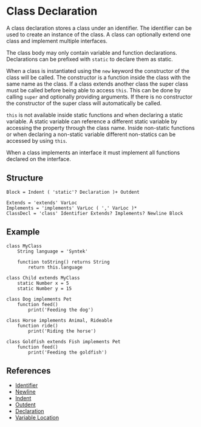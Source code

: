 # Class Declaration

A class declaration stores a class under an identifier. The identifier can be used to create an instance of the class. A class can optionally extend one class and implement multiple interfaces.

The class body may only contain variable and function declarations. Declarations can be prefixed with `static` to declare them as static.

When a class is instantiated using the `new` keyword the constructor of the class will be called. The constructor is a function inside the class with the same name as the class. If a class extends another class the super class must be called before being able to access `this`. This can be done by calling `super` and optionally providing arguments. If there is no constructor the constructor of the super class will automatically be called.

`this` is not available inside static functions and when declaring a static variable. A static variable can reference a different static variable by accessing the property through the class name. Inside non-static functions or when declaring a non-static variable different non-statics can be accessed by using `this`.

When a class implements an interface it must implement all functions declared on the interface.

## Structure

```grammar
Block = Indent ( 'static'? Declaration )+ Outdent

Extends = 'extends' VarLoc
Implements = 'implements' VarLoc ( ',' VarLoc )*
ClassDecl = 'class' Identifier Extends? Implements? Newline Block
```

## Example

```syntek
class MyClass
	String language = 'Syntek'

	function toString() returns String
		return this.language

class Child extends MyClass
	static Number x = 5
	static Number y = 15

class Dog implements Pet
	function feed()
		print('Feeding the dog')

class Horse implements Animal, Rideable
	function ride()
		print('Riding the horse')

class Goldfish extends Fish implements Pet
	function feed()
		print('Feeding the goldfish')
```

## References

- [Identifier](/spec/grammar/lexical.html#identifiers)
- [Newline](/spec/grammar/lexical.html#newline)
- [Indent](/spec/grammar/lexical.html#indent)
- [Outdent](/spec/grammar/lexical.html#outdent)
- [Declaration](/spec/grammar/syntactic/declarations/)
- [Variable Location](/spec/grammar/syntactic/#variable-location)
